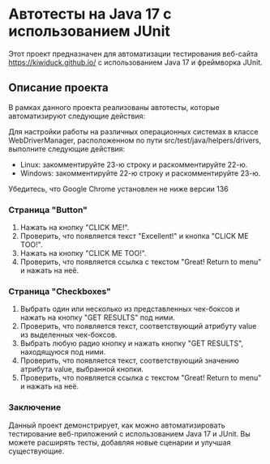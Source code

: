 # Автотесты на Java 17 с использованием JUnit

Этот проект предназначен для автоматизации тестирования веб-сайта https://kiwiduck.github.io/ с использованием Java 17 и фреймворка JUnit.

## Описание проекта

В рамках данного проекта реализованы автотесты, которые автоматизируют следующие действия:

Для настройки работы на различных операционных системах в классе WebDriverManager, расположенном по пути src/test/java/helpers/drivers, выполните следующие действия:

- Linux: закомментируйте 23-ю строку и раскомментируйте 22-ю.
- Windows: закомментируйте 22-ю строку и раскомментируйте 23-ю.

Убедитесь, что Google Chrome установлен не ниже версии 136
### Страница "Button"

1. Нажать на кнопку "CLICK ME!".
2. Проверить, что появляется текст "Excellent!" и кнопка "CLICK ME TOO!".
3. Нажать на кнопку "CLICK ME TOO!".
4. Проверить, что появляется ссылка с текстом "Great! Return to menu" и нажать на неё.

### Страница "Checkboxes"

1. Выбрать один или несколько из представленных чек-боксов и нажать на кнопку "GET RESULTS" под ними.
2. Проверить, что появляется текст, соответствующий атрибуту value из выделенных чек-боксов.
3. Выбрать любую радио кнопку и нажать кнопку "GET RESULTS", находящуюся под ними.
4. Проверить, что появляется текст, соответствующий значению атрибута value, выбранной кнопки.
5. Проверить, что появляется ссылка с текстом "Great! Return to menu" и нажать на неё.

### Заключение
Данный проект демонстрирует, как можно автоматизировать тестирование веб-приложений с использованием Java 17 и JUnit. Вы можете расширять тесты, добавляя новые сценарии и улучшая существующие.